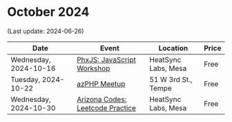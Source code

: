 # October 2024

(Last update: 2024-06-26)

| Date | Event | Location | Price |
| ---- | ----- | -------- | ----- |
| Wednesday, 2024-10-16 | [PhxJS: JavaScript Workshop](https://www.meetup.com/phoenix-javascript/events/nvncmtygcnbvb/) | HeatSync Labs, Mesa | Free |
| Tuesday, 2024-10-22 | [azPHP Meetup](https://www.meetup.com/azphpug/events/vqdnltygcnbdc/) | 51 W 3rd St., Tempe | Free |
| Wednesday, 2024-10-30 | [Arizona Codes: Leetcode Practice](https://www.meetup.com/arizona-codes/) | HeatSync Labs, Mesa | Free |
